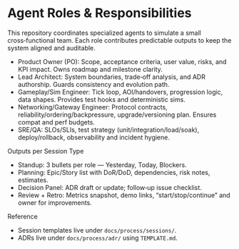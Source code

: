 # Agent Roles & Responsibilities

This repository coordinates specialized agents to simulate a small cross‑functional team. Each role contributes predictable outputs to keep the system aligned and auditable.

- Product Owner (PO): Scope, acceptance criteria, user value, risks, and KPI impact. Owns roadmap and milestone clarity.
- Lead Architect: System boundaries, trade‑off analysis, and ADR authorship. Guards consistency and evolution path.
- Gameplay/Sim Engineer: Tick loop, AOI/handovers, progression logic, data shapes. Provides test hooks and deterministic sims.
- Networking/Gateway Engineer: Protocol contracts, reliability/ordering/backpressure, upgrade/versioning plan. Ensures compat and perf budgets.
- SRE/QA: SLOs/SLIs, test strategy (unit/integration/load/soak), deploy/rollback, observability and incident hygiene.

Outputs per Session Type
- Standup: 3 bullets per role — Yesterday, Today, Blockers.
- Planning: Epic/Story list with DoR/DoD, dependencies, risk notes, estimates.
- Decision Panel: ADR draft or update; follow‑up issue checklist.
- Review + Retro: Metrics snapshot, demo links, “start/stop/continue” and owner for improvements.

Reference
- Session templates live under `docs/process/sessions/`.
- ADRs live under `docs/process/adr/` using `TEMPLATE.md`.
